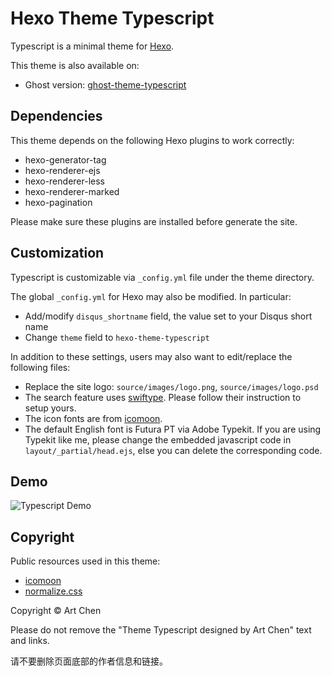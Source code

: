 # Hexo Theme Typescript

Typescript is a minimal theme for [Hexo](http://hexo.io).

This theme is also available on:

* Ghost version: [ghost-theme-typescript](https://github.com/artchen/ghost-theme-typescript)

## Dependencies

This theme depends on the following Hexo plugins to work correctly:

* hexo-generator-tag
* hexo-renderer-ejs
* hexo-renderer-less
* hexo-renderer-marked
* hexo-pagination

Please make sure these plugins are installed before generate the site.

## Customization

Typescript is customizable via `_config.yml` file under the theme directory.

The global `_config.yml` for Hexo may also be modified. In particular:

* Add/modify `disqus_shortname` field, the value set to your Disqus short name
* Change `theme` field to `hexo-theme-typescript`

In addition to these settings, users may also want to edit/replace the following files:

* Replace the site logo: `source/images/logo.png`, `source/images/logo.psd`
* The search feature uses [swiftype](https://swiftype.com/). Please follow their instruction to setup yours.
* The icon fonts are from [icomoon](https://icomoon.io/).
* The default English font is Futura PT via Adobe Typekit. If you are using Typekit like me, please change the embedded javascript code in `layout/_partial/head.ejs`, else you can delete the corresponding code.

## Demo

![Typescript Demo](http://artifact.me/images/ghost-theme-typescript-screenshot.png)

## Copyright

Public resources used in this theme:

* [icomoon](https://icomoon.io/)
* [normalize.css](https://necolas.github.io/normalize.css/)

Copyright © Art Chen

Please do not remove the "Theme Typescript designed by Art Chen" text and links.

请不要删除页面底部的作者信息和链接。


